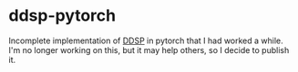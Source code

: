 # ddsp-pytorch
Incomplete implementation of [DDSP](https://github.com/magenta/ddsp) in pytorch that I had worked a while. I'm no longer working on this, but it may help others, so I decide to publish it. 
